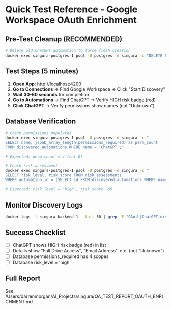 # Quick Test Reference - Google Workspace OAuth Enrichment

## Pre-Test Cleanup (RECOMMENDED)
```bash
# Delete old ChatGPT automation to force fresh creation
docker exec singura-postgres-1 psql -U postgres -d singura -c "DELETE FROM discovered_automations WHERE name = 'ChatGPT';"
```

## Test Steps (5 minutes)

1. **Open App**: http://localhost:4200
2. **Go to Connections** → Find Google Workspace → Click "Start Discovery"
3. **Wait 30-60 seconds** for completion
4. **Go to Automations** → Find ChatGPT → Verify HIGH risk badge (red)
5. **Click ChatGPT** → Verify permissions show names (not "Unknown")

## Database Verification
```bash
# Check permissions populated
docker exec singura-postgres-1 psql -U postgres -d singura -c "
SELECT name, jsonb_array_length(permissions_required) as perm_count 
FROM discovered_automations WHERE name = 'ChatGPT';"

# Expected: perm_count = 4 (not 0)

# Check risk assessment
docker exec singura-postgres-1 psql -U postgres -d singura -c "
SELECT risk_level, risk_score FROM risk_assessments 
WHERE automation_id = (SELECT id FROM discovered_automations WHERE name = 'ChatGPT' LIMIT 1);"

# Expected: risk_level = 'high', risk_score ~85
```

## Monitor Discovery Logs
```bash
docker logs -f singura-backend-1 --tail 50 | grep -E "OAuth|ChatGPT|discovery"
```

## Success Checklist
- [ ] ChatGPT shows HIGH risk badge (red) in list
- [ ] Details show "Full Drive Access", "Email Address", etc. (not "Unknown")
- [ ] Database permissions_required has 4 scopes
- [ ] Database risk_level = 'high'

## Full Report
See: /Users/darrenmorgan/AI_Projects/singura/QA_TEST_REPORT_OAUTH_ENRICHMENT.md
